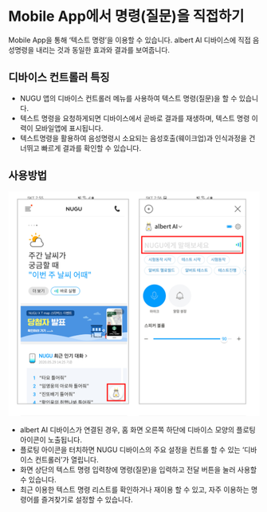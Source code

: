 # Mobile App에서 명령(질문)을 직접하기
Mobile App을 통해 ‘텍스트 명령’을 이용할 수 있습니다. albert AI 디바이스에 직접 음성명령을 내리는 것과 동일한 효과와 결과를 보여줍니다.

디바이스 컨트롤러 특징
---
- NUGU 앱의 디바이스 컨트롤러 메뉴를 사용하여 텍스트 명령(질문)을 할 수 있습니다.
- 텍스트 명령을 요청하게되면 디바이스에서 곧바로 결과를 재생하며, 텍스트 명령 이력이 모바일앱에 표시됩니다.
- 텍스트명령을 활용하여 음성명령시 소요되는 음성호출(웨이크업)과 인식과정을 건너뛰고 빠르게 결과를 확인할 수 있습니다. 


사용방법
---
![디바이스 컨트롤러 사용방법](./images/albert01.png)
- albert AI 디바이스가 연결된 경우, 홈 화면 오른쪽 하단에 디바이스 모양의 플로팅 아이콘이 노출됩니다.
- 플로팅 아이콘을 터치하면 NUGU 디바이스의 주요 설정을 컨트롤 할 수 있는 ‘디바이스 컨트롤러’가 열립니다. 
- 화면 상단의 텍스트 명령 입력창에 명령(질문)을 입력하고 전달 버튼을 눌러 사용할 수 있습니다. 
- 최근 이용한 텍스트 명령 리스트를 확인하거나 재이용 할 수 있고, 자주 이용하는 명령어를 즐겨찾기로 설정할 수 있습니다.
